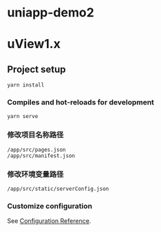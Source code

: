 # uniapp-demo2
# uView1.x

## Project setup
```
yarn install
```

### Compiles and hot-reloads for development
```
yarn serve
```

### 修改项目名称路径
```
/app/src/pages.json
/app/src/manifest.json
```

### 修改环境变量路径
```
/app/src/static/serverConfig.json
```

### Customize configuration
See [Configuration Reference](https://cli.vuejs.org/config/).
